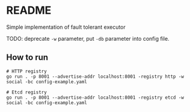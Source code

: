 # README

Simple implementation of fault tolerant executor

TODO: deprecate `-w` parameter, put `-db` parameter into config file.

## How to run

```shell
# HTTP registry
go run . -p 8001 --advertise-addr localhost:8001 -registry http -w social -bc config-example.yaml

# Etcd registry
go run . -p 8001 --advertise-addr localhost:8001 -registry etcd -w social -bc config-example.yaml
```
